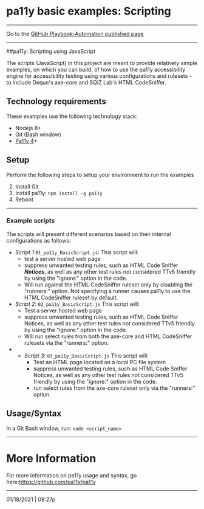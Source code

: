 # pa11y basic examples: Scripting

<hr>

Go to the [GitHub Playbook-Automation published page](https://akingkci.github.io/Dev-Automation/)

<hr>

##pa11y: Scripting using JavaScript

The scripts (JavaScript) in this project are meant to provide relatively simple examples, on which you can build, of how to use the pa11y  accessibility engine for accessibility testing using various configurations and rulesets - to include Deque's axe-core and SQIZ Lab's HTML CodeSniffer.  

## Technology requirements

These examples use the following technology stack:

- Nodejs 8+
- Git (Bash window)
- [Pa11y 4](https://github.com/pa11y/pa11y/tree/4.x)+

## Setup

Perform the following steps to setup your environment to run the examples

2. Install Git 
2. Install pa11y: `npm install -g pa11y`
2. Reboot

<hr>

### Example scripts


The scripts will present different scenarios based on their internal configurations as follows:

- *Script 1*:`01_pa11y_BasicScript.js`: This script will:
  - test a server hosted web page
  - suppress unwanted testing rules, such as HTML Code Sniffer ***Notices***, as well as any other test rules not considered TTv5 friendly by using the "ignore:" option in the code.
  - Will run against the HTML CodeSniffer ruleset only by disabling the "runners:" option. Not specifying a runner causes pa11y to use the HTML CodeSniffer ruleset by default.
- *Script 2*: `02_pa11y_BasicScript.js`  This script will:
  - Test a server hosted web page
  - suppress unwanted testing rules, such as HTML Code Sniffer Notices, as well as any other test rules not considered TTv5 friendly by using the "ignore:" option in the code.
  - Will run select rules from both the axe-core and HTML CodeSniffer rulesets via the "runners:" option.
- - *Script 3*: `03_pa11y_BasicScript.js`  This script will:
    - Test an HTML page located on a local PC file system
    - suppress unwanted testing rules, such as HTML Code Sniffer Notices, as well as any other test rules not considered TTv5 friendly by using the "ignore:" option in the code.
    - run select rules from the axe-core ruleset only via the "runners:" option.

## Usage/Syntax

In a Git Bash window, run: `node <script_name>`

<hr>

# More Information

For more information on pa11y usage and syntax, go here:https://github.com/pa11y/pa11y 

<hr>
01/18/2021 | 08:27p